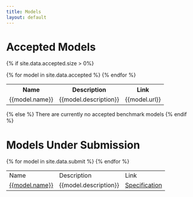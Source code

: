 ```yaml
---
title: Models
layout: default
---
```


# Accepted Models

{% if site.data.accepted.size > 0%}
<table class="decoratedtable">
	<tr>
		<th>Name</th>
		<th>Description</th>
		<th>Link</th>
	</tr>
	{% for model in site.data.accepted %}
	<tr>
		<td>{{model.name}}</td>
		<td>{{model.description}}</td>
		<td>{{model.url}}</td>
	</tr>
	{% endfor %}
</table>
{% else %}
There are currently no accepted benchmark models
{% endif %}

# Models Under Submission

<table class="decoratedtable">
	<tr>
		<td>Name</td>
		<td>Description</td>
		<td>Link</td>
	</tr>
	{% for model in site.data.submit %}
	<tr>
		<td class="text-center"><a href="{{model.url}}">{{model.name}}</a></td>
		<td>{{model.description}}</td>
		<td class="text-center"><a href="{{model.url}}">Specification</td>
	</tr>
	{% endfor %}
</table>
